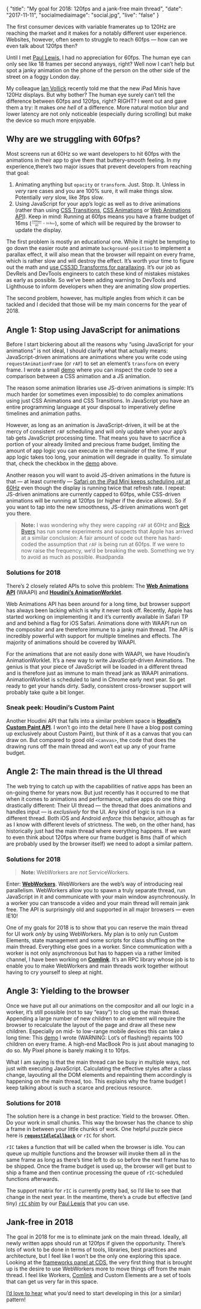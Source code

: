 {
  "title": "My goal for 2018: 120fps and a jank-free main thread",
  "date": "2017-11-11",
  "socialmediaimage": "social.jpg",
  "live": "false"
}

The first consumer devices with variable framerates up to 120Hz are reaching the market and it makes for a notably different user experience. Websites, however, often seem to struggle to reach 60fps — how can we even talk about 120fps then?
<!--more-->

Until I met [Paul Lewis], I had no appreciation for 60fps. The human eye can only see like 18 frames per second anyways, right? Well now I can’t help but spot a janky animation on the phone of the person on the other side of the street on a foggy London day.

My colleague [Ian Vollick] recently told me that the new iPad Minis have 120Hz displays. But why bother? The human eye surely can’t tell the difference between 60fps and 120fps, right? RIGHT? I went out and gave them a try: It makes _one hell_ of a difference. More natural motion blur and lower latency are not only noticeable (especially during scrolling) but make the device so much more enjoyable.

## Why are we struggling with 60fps?

Most screens run at 60Hz so we want developers to hit 60fps with the animations in their app to give them that buttery-smooth feeling. In my experience,there’s two major issues that prevent developers from reaching that goal:

1. Animating anything but `opacity` or `transform`. Just. Stop. It. Unless in _very_ rare cases and you are 100% sure, it will make things slow. Potentially _very_ slow, like 3fps slow.
1. Using JavaScript for your app’s logic as well as to drive animations (rather than using [CSS Transitions], [CSS Animations] or [Web Animations API]). Keep in mind: Running at 60fps means you have a frame budget of 16ms (<svg xmlns="http://www.w3.org/2000/svg" xmlns:xlink="http://www.w3.org/1999/xlink" height="1.4em" viewBox="0 -937.2 8032.1 2500.4" style="vertical-align:-0.6ex; transform: scaleY(-1)"><defs><path id="f" d="M56 347q0 13 14 20h637q15-8 15-20 0-11-14-19l-318-1H72q-16 5-16 20zm0-194q0 15 16 20h636q14-10 14-20 0-13-15-20H70q-14 7-14 20z"/><path id="d" d="M295 316q0 40-27 69t-78 29q-36 0-62-13-30-19-30-52-1-5 0-13t16-24 43-25q18-5 44-9t44-9 32-13q17-8 33-20t32-41 17-62q0-62-38-102T198-10h-8q-52 0-96 36l-8-7-9-9Q71 4 65-1L54-11H42q-3 0-9 6v137q0 21 2 25t10 5h9q12 0 16-4t5-12 7-27 19-42q35-51 97-51 97 0 97 78 0 29-18 47-20 24-83 36t-83 23q-36 17-57 46t-21 62q0 39 17 66t43 40 50 18 44 5h11q40 0 70-15l15-8 9 7q10 9 22 17h12q3 0 9-6V310l-6-6h-28q-6 6-6 12z"/><path id="a" d="M213 578l-13-5q-14-5-40-10t-58-7H83v46h19q47 2 87 15t56 24 28 22q2 3 12 3 9 0 17-6V361l1-300q7-7 12-9t24-4 62-2h26V0h-11q-21 3-159 3-136 0-157-3H88v46h64l25 1 16 3 8 2 6 5 6 4v517z"/><path id="b" d="M96 585q56 81 153 81 48 0 96-26t78-92q37-83 37-228 0-155-43-237-20-42-55-67t-61-31-51-7q-26 0-52 6t-61 32-55 67q-43 82-43 237 0 174 57 265zm225 12q-30 32-71 32-42 0-72-32-25-26-33-72t-8-192q0-158 8-208t36-79q28-30 69-30 40 0 68 30 29 30 36 84t8 203q0 145-8 191t-33 73z"/><path id="c" d="M41 46h14q39 0 47 14v62l1 39v108l-1 59v23q-3 19-14 25t-45 9H25v23q0 23 2 23l10 1q10 1 28 2t37 2q17 1 36 2t29 3 11 1h3v-40q0-38 1-38t5 5 12 15 19 18 29 19 38 16q20 5 51 5 15 0 28-2t23-6 19-8 15-9 11-11 9-11 7-11 4-10 3-8l2-5 3 4q3 4 6 8t9 11 13 13 15 13 20 12 23 10 26 7 31 3q126 0 137-113 1-7 1-139v-86q0-38 2-45t11-10q21-3 49-3h16V0h-8l-23 1q-24 1-51 1t-38 1Q596 3 587 0h-8v46h16q61 0 61 16 1 2 1 138-1 135-2 143-6 28-20 42t-24 17-26 2q-45 0-79-34-27-27-34-55t-8-83V108q0-30 1-40t3-13 9-6q21-3 49-3h16V0h-8l-24 1q-23 1-50 1t-38 1Q319 3 310 0h-8v46h16q61 0 61 16 1 2 1 138-1 135-2 143-6 28-20 42t-24 17-26 2q-45 0-79-34-27-27-34-55t-8-83V108q0-30 1-40t3-13 9-6q21-3 49-3h16V0h-8l-23 1q-24 1-51 1t-38 1Q42 3 33 0h-8v46h16z"/><path id="e" d="M42 313q0 163 81 258t180 95q69 0 99-36t30-80q0-25-14-40t-39-15q-23 0-38 14t-15 39q0 44 47 53-22 22-62 25-71 0-117-60-47-66-47-202l1-4q5 6 8 13 41 60 107 60h4q46 0 81-19 24-14 48-40t39-57q21-49 21-107v-18q0-23-5-43-11-59-64-115T253-22q-28 0-54 8t-56 30-51 59-36 97-14 141zm215 84q-30 0-52-17t-34-45-17-57-6-62q0-83 12-119t38-58q24-18 53-18 51 0 78 38 13 18 18 45t5 105q0 80-5 107t-18 45q-27 36-72 36z"/><path id="g" d="M78 60q0 24 17 42t43 18q24 0 42-16t19-43q0-25-17-43T139 0 96 17 78 60z"/><path id="h" d="M69 544v46h361v-46H69z"/></defs><g stroke="currentColor" fill="currentColor" stroke-width="0"><path d="M120 220h3350v60H120z" stroke="none"/><g transform="translate(180 676)"><use xmlns:xlink="http://www.w3.org/1999/xlink" xlink:href="#a"/><use xmlns:xlink="http://www.w3.org/1999/xlink" xlink:href="#b" x="500"/><use xmlns:xlink="http://www.w3.org/1999/xlink" xlink:href="#b" x="1001"/><use xmlns:xlink="http://www.w3.org/1999/xlink" xlink:href="#b" x="1501"/><g transform="translate(2002)"><use xmlns:xlink="http://www.w3.org/1999/xlink" xlink:href="#c"/><use xmlns:xlink="http://www.w3.org/1999/xlink" xlink:href="#d" x="833"/></g></g><g transform="translate(1294 -686)"><use xmlns:xlink="http://www.w3.org/1999/xlink" xlink:href="#e"/><use xmlns:xlink="http://www.w3.org/1999/xlink" xlink:href="#b" x="500"/></g><use xmlns:xlink="http://www.w3.org/1999/xlink" xlink:href="#f" x="3867"/><g transform="translate(4924)"><use xmlns:xlink="http://www.w3.org/1999/xlink" xlink:href="#a"/><use xmlns:xlink="http://www.w3.org/1999/xlink" xlink:href="#e" x="500"/><use xmlns:xlink="http://www.w3.org/1999/xlink" xlink:href="#g" x="1001"/></g><g transform="translate(6203)"><use xmlns:xlink="http://www.w3.org/1999/xlink" xlink:href="#e"/><use xmlns:xlink="http://www.w3.org/1999/xlink" xlink:href="#h" y="203"/></g><g transform="translate(6704)"><use xmlns:xlink="http://www.w3.org/1999/xlink" xlink:href="#c"/><use xmlns:xlink="http://www.w3.org/1999/xlink" xlink:href="#d" x="833"/></g></g></svg>), some of which will be required by the browser to update the display.

The first problem is mostly an educational one. While it might be tempting to go down the easier route and animate `background-position` to implement a parallax effect, it will also mean that the browser will repaint on every frame, which is rather slow and will destroy the effect. It’s worth your time to figure out the math and [use CSS3D Transforms for parallaxing][parallax]. It’s our job as DevRels and DevTools engineers to catch these kind of mistakes mistakes as early as possible. So we’ve been adding warning to DevTools and Lighthouse to inform developers when they are animating slow properties.

The second problem, however, has multiple angles from which it can be tackled and I decided that those will be my main concerns for the year of 2018.

## Angle 1: Stop using JavaScript for animations

Before I start bickering about all the reasons why “using JavaScript for your animations” is not ideal, I should clarify what that actually means: JavaScript-driven animations are animations where you write code using `requestAnimationFrame` (or `rAF`) to set an element’s `transform` on every frame. I wrote a small [demo][jank demo] where you can inspect the code to see a comparison between a CSS animation and a JS animation.

The reason some animation libraries use JS-driven animations is simple: It’s much harder (or sometimes even impossible) to do complex animations using just CSS Animations and CSS Transitions. In JavaScript you have an entire programming language at your disposal to imperatively define timelines and animation paths.

However, as long as an animation is JavaScript-driven, it will be at the mercy of consistent `rAF` scheduling and will only update when your app’s tab gets JavaScript processing time. That means you have to sacrifice a portion of your already limited and precious frame budget, limiting the amount of app logic you can execute in the remainder of the time. If your app logic takes too long, your animation will degrade in quality. To simulate that, check the checkbox in the [demo][jank demo] above.

Another reason you will want to avoid JS-driven animations in the future is that — at least currently — [Safari on the iPad Mini keeps scheduling `rAF` at 60Hz](https://twitter.com/DasSurma/status/929571779621797890) even though the display is running twice that refresh rate. I repeat: JS-driven animations are currently capped to 60fps, while CSS-driven animations will be running at 120fps (or higher if the device allows). So if you want to tap into the new smoothness, JS-driven animations won‘t get you there.

> **Note:** I was wondering why they were capping `rAF` at 60Hz and [Rick Byers] has run some experiments and suspects that Apple has arrived at a similar conclusion: A fair amount of code out there has hard-coded the assumption that `rAF` is being run at 60fps. If we were to now raise the frequency, we’d be breaking the web. Something we try to avoid as much as possible. #sadpanda

### Solutions for 2018

There’s 2 closely related APIs to solve this problem: The **[Web Animations API][]** (WAAPI) and **[Houdini’s AnimationWorklet][AnimationWorklet]**.

Web Animations API has been around for a long time, but browser support has always been lacking which is why it never took off. Recently, Apple has started working on implementing it and it’s currently available in Safari TP and and behind a flag for iOS Safari. Animations done with WAAPI run on the compositor and are therefore immune to a janky main thread. The API is incredibly powerful with support for multiple timelines and effects. The majority of animations should be covered by WAAPI.

For the animations that are not easily done with WAAPI, we have Houdini’s AnimationWorklet. It’s a new way to write JavaScript-driven Animations. The genius is that your piece of JavaScript will be loaded in a different thread and is therefore just as immune to main thread jank as WAAPI animations. AnimationWorklet is scheduled to land in Chrome early next year. So get ready to get your hands dirty. Sadly, consistent cross-browser support will probably take quite a bit longer.

### Sneak peek: Houdini’s Custom Paint

Another Houdini API that falls into a similar problem space is **[Houdini’s Custom Paint API][CustomPaint]**. I won’t go into the detail here (I have a blog post coming up exclusively about Custom Paint), but think of it as a canvas that you can draw on. But compared to good old `<canvas>`, the code that does the drawing runs off the main thread and won‘t eat up any of your frame budget.

## Angle 2: The main thread is the UI thread

The web trying to catch up with the capabilities of native apps has been an on-going theme for years now. But just recently has it occurred to me that when it comes to animations and performance, native apps do one thing drastically different: Their UI thread — the thread that does animations and handles input — is _exclusively_ for the UI. Any kind of logic is run in a different thread. Both iOS and Android _enforce_ this behavior, although as far as I know with different levels of strictness. The web, on the other hand, has historically just had the main thread where everything happens. If we want to even think about 120fps where our frame budget is 8ms (half of which are probably used by the browser itself) we need to adopt a similar pattern.

### Solutions for 2018

> **Note:** WebWorkers are _not_ ServiceWorkers.

Enter: **[WebWorkers]**. WebWorkers are the web’s way of introducing real parallelism. WebWorkers allow you to spawn a truly separate thread, run JavaScript in it and communicate with your main window asynchronously. In a worker you can transcode a video and your main thread will remain jank free. The API is surprisingly old and supported in all major browsers — even IE10!

One of my goals for 2018 is to show that you can reserve the main thread for UI work _only_ by using WebWorkers. My plan is to only run Custom Elements, state management and some scripts for class shuffling on the main thread. Everything else goes in a worker. Since communication with a worker is not only asynchronous but has to happen via a rather limited channel, I have been working on **[Comlink]**. It’s an RPC library whose job is to enable you to make WebWorkers and main threads work together without having to cry yourself to sleep at night.

## Angle 3: Yielding to the browser

Once we have put all our animations on the compositor and all our logic in a worker, it’s still possible (not to say “easy”) to clog up the main thread. Appending a large number of new children to an element will require the browser to recalculate the layout of the page and draw all these new children. Especially on mid- to low-range mobile devices this can take a long time: This [demo][paint demo] I wrote (WARNING: Lot’s of flashing!) repaints 100 children on every frame. A high-end MacBook Pro is just about managing to do so. My Pixel phone is barely making it to 10fps.

What I am saying is that the main thread can be busy in multiple ways, not just with executing JavaScript. Calculating the effective styles after a class change, layouting all the DOM elements and repainting them accordingly is happening on the main thread, too. This explains why the frame budget I keep talking about is such a scarce and precious resource.

### Solutions for 2018

The solution here is a change in best practice: Yield to the browser. Often. Do your work in small chunks. This way the browser has the chance to ship a frame in between your little chunks of work. One helpful puzzle piece here is **[`requestIdleCallback`][requestIdleCallback]** or `rIC` for short.

`rIC` takes a function that will be called when the browser is idle. You can queue up multiple functions and the browser will invoke them all in the same frame as long as there’s time left to do so before the next frame has to be shipped. Once the frame budget is used up, the browser will get bust to ship a frame and then continue processing the queue of `rIC`-scheduled functions afterwards.

The support matrix for `rIC` is currently pretty bad, so I’d like to see that change in the next year. In the meantime, there’s a crude but effective (and tiny) [`rIC` shim][rIC shim] by our [Paul Lewis] that you can use.

## Jank-free in 2018

The goal in 2018 for me is to eliminate jank on the main thread. Ideally, all newly written apps should run at 120fps if given the opportunity. There’s lots of work to be done in terms of tools, libraries, best practices and architecture, but I feel like I won’t be the only one exploring this space. Looking at the [frameworks panel at CDS][Frameworks panel], the very first thing that is brought up is the desire to use WebWorkers more to move things off from the main thread. I feel like Workers, [Comlink] and Custom Elements are a set of tools that can get us very far in this space.

[I’d love to hear][Surma] what you’d need to start developing in this (or a similar) pattern!

[Surma]: https://twitter.com/DasSurma
[Paul Lewis]: https://twitter.com/aerotwist
[Ian Vollick]: https://twitter.com/ian_vollick
[CSS Transitions]: https://developer.mozilla.org/en-US/docs/Web/CSS/CSS_Transitions/Using_CSS_transitions
[CSS Animations]: https://developer.mozilla.org/en-US/docs/Web/CSS/CSS_Animations/Using_CSS_animations
[Web Animations API]: https://developer.mozilla.org/en-US/docs/Web/API/Web_Animations_API
[requestIdleCallback]: https://developer.mozilla.org/en-US/docs/Web/API/Window/requestIdleCallback
[rIC shim]: https://gist.github.com/paullewis/55efe5d6f05434a96c36
[jank demo]: https://jsbin.com/fatubik/2/edit?html,css,js,output
[Rick Byers]: https://twitter.com/RickByers
[AnimationWorklet]: https://github.com/WICG/animation-worklet/blob/gh-pages/README.md
[CustomPaint]: https://drafts.css-houdini.org/css-paint-api/
[WebWorkers]: https://developer.mozilla.org/en-US/docs/Web/API/Web_Workers_API/Using_web_workers
[Comlink]: https://github.com/GoogleChromeLabs/comlink
[paint demo]: https://jsbin.com/dasuvug/2/edit?html,css,js,output
[Frameworks panel]: https://www.youtube.com/watch?v=q5HDhQtpDRU
[parallax]: https://developers.google.com/web/updates/2016/12/performant-parallaxing
